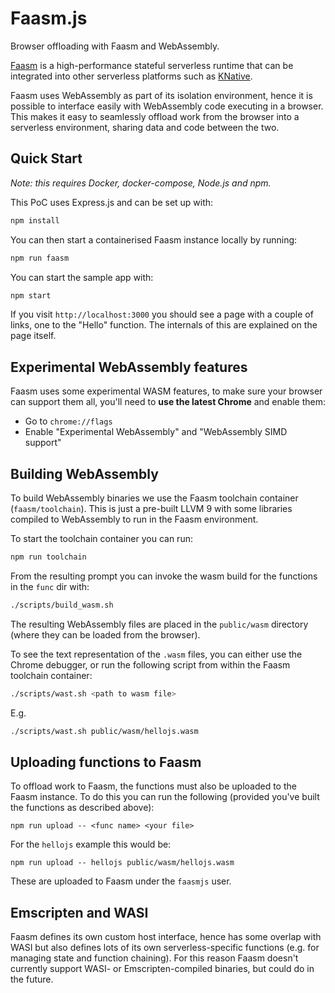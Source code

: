# Faasm.js

Browser offloading with Faasm and WebAssembly.

[Faasm](https://github.com/lsds/Faasm) is a high-performance stateful 
serverless runtime that can be integrated into other serverless platforms 
such as [KNative](https://knative.dev/).

Faasm uses WebAssembly as part of its isolation environment, hence it is 
possible to interface easily with WebAssembly code executing in a browser. 
This makes it easy to seamlessly offload work from the browser into a 
serverless environment, sharing data and code between the two.

## Quick Start

_Note: this requires Docker, docker-compose, Node.js and npm._

This PoC uses Express.js and can be set up with: 

```bash
npm install
```

You can then start a containerised Faasm instance locally by running:

```bash
npm run faasm
```

You can start the sample app with:

```bash
npm start
```

If you visit `http://localhost:3000` you should see a page with a couple 
of links, one to the "Hello" function. The internals of this are 
explained on the page itself.

## Experimental WebAssembly features

Faasm uses some experimental WASM features, to make sure your browser can 
support them all, you'll need to **use the latest Chrome** and enable them:

- Go to `chrome://flags`
- Enable "Experimental WebAssembly" and "WebAssembly SIMD support" 

## Building WebAssembly

To build WebAssembly binaries we use the Faasm toolchain container 
(`faasm/toolchain`). This is just a pre-built LLVM 9 with some libraries 
compiled to WebAssembly to run in the Faasm environment.

To start the toolchain container you can run:

```bash
npm run toolchain
```

From the resulting prompt you can invoke the wasm build for the functions 
in the `func` dir with:

```bash
./scripts/build_wasm.sh
```

The resulting WebAssembly files are placed in the `public/wasm` directory 
(where they can be loaded from the browser).

To see the text representation of the `.wasm` files, you can either use 
the Chrome debugger, or run the following script from within the Faasm 
toolchain container:

```bash
./scripts/wast.sh <path to wasm file>
```

E.g. 

```bash
./scripts/wast.sh public/wasm/hellojs.wasm
```

## Uploading functions to Faasm

To offload work to Faasm, the functions must also be uploaded to the Faasm 
instance. To do this you can run the following (provided you've built the 
functions as described above):

```
npm run upload -- <func name> <your file>
```

For the `hellojs` example this would be:

```
npm run upload -- hellojs public/wasm/hellojs.wasm
```

These are uploaded to Faasm under the `faasmjs` user.  

## Emscripten and WASI

Faasm defines its own custom host interface, hence has some overlap with 
WASI but also defines lots of its own serverless-specific functions (e.g.
for managing state and function chaining). For this reason Faasm doesn't
currently support WASI- or Emscripten-compiled binaries, but could do in the 
future. 
